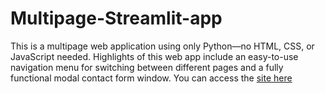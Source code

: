 # Multipage-Streamlit-app
This is a multipage web application using only Python—no HTML, CSS, or JavaScript needed. Highlights of this web app include an easy-to-use navigation menu for switching between different pages and a fully functional modal contact form window.
You can access the [site here](https://aketchmultipage-webapp.streamlit.app/)
